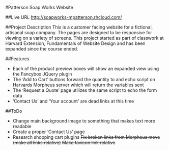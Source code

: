 #Patterson Soap Works Website

##Live URL
http://soapworks-mpatterson.rhcloud.com/

##Project Description
This is a customer facing website for a fictional, artisanal soap company.  The pages are designed to be responsive for viewing on a variety of screens.   This project started as part of classwork at Harvard Extension, Fundamentals of Website Design and has been expanded since the course ended.

##Features
* Each of the product preview boxes will show an expanded view using the Fancybox JQuery plugin
* The ‘Add to Cart’ buttons forward the quantity to and echo script on Harvards Morpheus server which will return the variables sent
* The ‘Request a Quote’ page utilizes the same script to echo the form data
* ’Contact Us’ and ‘Your account’ are dead links at this time

##ToDo
* Change main background image to something that makes text more readable
* Create a proper ‘Contact Us’ page
* Research shopping cart plugins
~~Fix broken links from Morpheus move (make all links relative)~~
~~Make favicon link relative~~